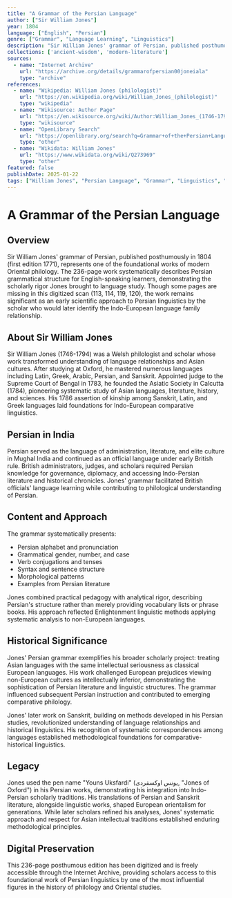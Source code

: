 ```yaml
---
title: "A Grammar of the Persian Language"
author: ["Sir William Jones"]
year: 1804
language: ["English", "Persian"]
genre: ["Grammar", "Language Learning", "Linguistics"]
description: "Sir William Jones' grammar of Persian, published posthumously in 1804 (first edition 1771), represents one of the foundational works of modern Oriental philology. The 236-page work systematically describes Persian grammatical structure for English-speaking learners, demonstrating the scholarly rigor Jones brought to language study."
collections: ['ancient-wisdom', 'modern-literature']
sources:
  - name: "Internet Archive"
    url: "https://archive.org/details/grammarofpersian00joneiala"
    type: "archive"
references:
  - name: "Wikipedia: William Jones (philologist)"
    url: "https://en.wikipedia.org/wiki/William_Jones_(philologist)"
    type: "wikipedia"
  - name: "Wikisource: Author Page"
    url: "https://en.wikisource.org/wiki/Author:William_Jones_(1746-1794)"
    type: "wikisource"
  - name: "OpenLibrary Search"
    url: "https://openlibrary.org/search?q=Grammar+of+the+Persian+Language+William+Jones"
    type: "other"
  - name: "Wikidata: William Jones"
    url: "https://www.wikidata.org/wiki/Q273969"
    type: "other"
featured: false
publishDate: 2025-01-22
tags: ["William Jones", "Persian Language", "Grammar", "Linguistics", "Asiatic Society", "18th Century", "Oriental Studies", "Philology", "Indo-Persian", "Language Studies"]
---
```


# A Grammar of the Persian Language

## Overview

Sir William Jones' grammar of Persian, published posthumously in 1804 (first edition 1771), represents one of the foundational works of modern Oriental philology. The 236-page work systematically describes Persian grammatical structure for English-speaking learners, demonstrating the scholarly rigor Jones brought to language study. Though some pages are missing in this digitized scan (113, 114, 119, 120), the work remains significant as an early scientific approach to Persian linguistics by the scholar who would later identify the Indo-European language family relationship.

## About Sir William Jones

Sir William Jones (1746-1794) was a Welsh philologist and scholar whose work transformed understanding of language relationships and Asian cultures. After studying at Oxford, he mastered numerous languages including Latin, Greek, Arabic, Persian, and Sanskrit. Appointed judge to the Supreme Court of Bengal in 1783, he founded the Asiatic Society in Calcutta (1784), pioneering systematic study of Asian languages, literature, history, and sciences. His 1786 assertion of kinship among Sanskrit, Latin, and Greek languages laid foundations for Indo-European comparative linguistics.

## Persian in India

Persian served as the language of administration, literature, and elite culture in Mughal India and continued as an official language under early British rule. British administrators, judges, and scholars required Persian knowledge for governance, diplomacy, and accessing Indo-Persian literature and historical chronicles. Jones' grammar facilitated British officials' language learning while contributing to philological understanding of Persian.

## Content and Approach

The grammar systematically presents:
- Persian alphabet and pronunciation
- Grammatical gender, number, and case
- Verb conjugations and tenses
- Syntax and sentence structure
- Morphological patterns
- Examples from Persian literature

Jones combined practical pedagogy with analytical rigor, describing Persian's structure rather than merely providing vocabulary lists or phrase books. His approach reflected Enlightenment linguistic methods applying systematic analysis to non-European languages.

## Historical Significance

Jones' Persian grammar exemplifies his broader scholarly project: treating Asian languages with the same intellectual seriousness as classical European languages. His work challenged European prejudices viewing non-European cultures as intellectually inferior, demonstrating the sophistication of Persian literature and linguistic structures. The grammar influenced subsequent Persian instruction and contributed to emerging comparative philology.

Jones' later work on Sanskrit, building on methods developed in his Persian studies, revolutionized understanding of language relationships and historical linguistics. His recognition of systematic correspondences among languages established methodological foundations for comparative-historical linguistics.

## Legacy

Jones used the pen name "Youns Uksfardi" (یونس اوکسفردی, "Jones of Oxford") in his Persian works, demonstrating his integration into Indo-Persian scholarly traditions. His translations of Persian and Sanskrit literature, alongside linguistic works, shaped European orientalism for generations. While later scholars refined his analyses, Jones' systematic approach and respect for Asian intellectual traditions established enduring methodological principles.

## Digital Preservation

This 236-page posthumous edition has been digitized and is freely accessible through the Internet Archive, providing scholars access to this foundational work of Persian linguistics by one of the most influential figures in the history of philology and Oriental studies.
